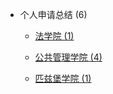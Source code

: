 - 个人申请总结 (6)

  - [法学院 (1)](grad-application/law/README.md)

  - [公共管理学院 (4)](grad-application/public-administration/README.md)

  - [匹兹堡学院 (1)](grad-application/pitts/README.md)

<!-- - 海外交流 (5)

  - [学期交流 (2)](oversea-program/semester-program/README.md)
  - [暑校 ](oversea-program/summer-school/README.md)
  - [暑研 (3)](oversea-program/summer-research/README.md)

- 英语学习 (3)

  - [GMAT ](英语学习/GMAT/README.md)
  - [GRE (3)](英语学习/GRE/README.md)
  - [IELTS (2)](英语学习/IELTS/README.md)
  - [TOEFL ](英语学习/TOEFL/README.md)
  - [四六级 ](英语学习/四六级/README.md) -->
